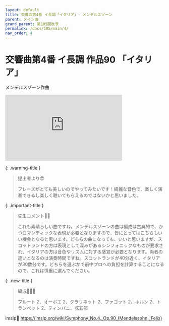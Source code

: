 ```yaml
---
layout: default
title: 交響曲第4番 イ長調「イタリア」- メンデルスゾーン
parent: メイン曲
grand_parent: 第105回秋季
permalink: /docs/105/main/4/
nav_order: 4
---
```


# 交響曲第4番 イ長調 作品90 「イタリア」

メンデルスゾーン作曲

<iframe width="370" height="210" src="https://www.youtube.com/embed/_HX_jF1_Tgc?si=6EpCmaDFCHMXnwFU" title="YouTube video player" frameborder="0" allow="accelerometer; autoplay; clipboard-write; encrypted-media; gyroscope; picture-in-picture; web-share" referrerpolicy="strict-origin-when-cross-origin" allowfullscreen></iframe>

{: .warning-title }
> 提出者より😍
>
> フレーズがとても美しいのでやってみたいです！綺麗な音色で、楽しく演奏できるし楽しく聴いてもらえるのではないかと思いました。

{: .important-title }
> 先生コメント🤵‍♂️
>
> これも素晴らしい曲ですね。メンデルスゾーンの曲は編成は古典的で、かつロマンティックな表現が必要となりますので、皆にとってはこちらもいい機会となると思います。どちらの曲になっても、いいと思いますが、スコットランドの方は表現として深みがあるシンフォニックなものが要求され、イタリアの方は音色やリズムに対する感覚が必要となります。両者の違いとなるのは演奏時間ですね。スコットランドが40分近く、イタリアが30数分です。どちらを選ぶかで前中プロへの負担を計算することになるので、これは慎重に選んでください。

{: .new-title }
> 編成🎻🎺🥁
>
> フルート 2、オーボエ 2、クラリネット 2、ファゴット 2、ホルン 2、トランペット 2、ティンパニ、弦五部

imslp🎼
<a href="https://imslp.org/wiki/Symphony_No.4,_Op.90_(Mendelssohn,_Felix)">https://imslp.org/wiki/Symphony_No.4,_Op.90_(Mendelssohn,_Felix)</a>